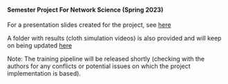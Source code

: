 #### Semester Project For Network Science (Spring 2023)

For a presentation slides created for the project, see [here](https://docs.google.com/presentation/d/16dHysCgY-RLYwTz1SOUHqZ-tIpsKHe1y12uipmdn7z4/edit?usp=sharing) 

A folder with results (cloth simulation videos) is also provided and will keep on being updated [here](https://drive.google.com/drive/folders/1qzokQrqSDyEo7co7BP7vYTPd3x21LBmI?usp=share_link)

Note: The training pipeline will be released shortly (checking with the authors for any conflicts or potential issues on which the project implementation is based). 
